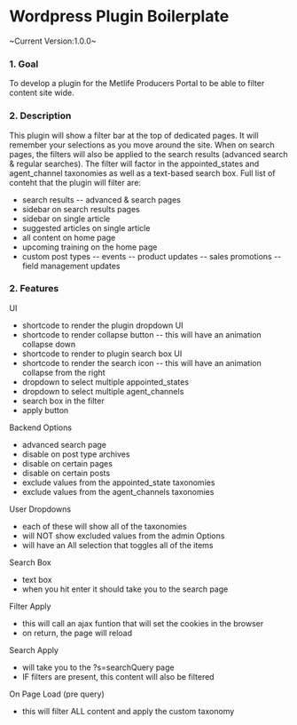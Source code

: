 # Wordpress Plugin Boilerplate

~Current Version:1.0.0~

### 1. Goal

To develop a plugin for the Metlife Producers Portal to be able to filter content site wide.

### 2. Description

This plugin will show a filter bar at the top of dedicated pages. It will remember your selections as you move around the site. When
on search pages, the filters will also be applied to the search results (advanced search & regular searches). The filter will factor in
the appointed_states and agent_channel taxonomies as well as a text-based search box. Full list of conteht that the plugin will filter are:
- search results
-- advanced & search pages
- sidebar on search results pages
- sidebar on single article
- suggested articles on single article
- all content on home page
- upcoming training on the home page
- custom post types
-- events
-- product updates
-- sales promotions
-- field management updates

### 2. Features

UI
- shortcode to render the plugin dropdown UI
- shortcode to render collapse button
-- this will have an animation collapse down
- shortcode to render to plugin search box UI
- shortcode to render the search icon
-- this will have an animation collapse from the right
- dropdown to select multiple appointed_states
- dropdown to select multiple agent_channels
- search box in the filter
- apply button

Backend Options
- advanced search page
- disable on post type archives
- disable on certain pages
- disable on certain posts
- exclude values from the appointed_state taxonomies
- exclude values from the agent_channels taxonomies

User Dropdowns
- each of these will show all of the taxonomies
- will NOT show excluded values from the admin Options
- will have an All selection that toggles all of the items

Search Box
- text box
- when you hit enter it should take you to the search page

Filter Apply
- this will call an ajax funtion that will set the cookies in the browser
- on return, the page will reload

Search Apply
- will take you to the ?s=searchQuery page
- IF filters are present, this content will also be filtered

On Page Load (pre query)
- this will filter ALL content and apply the custom taxonomy
